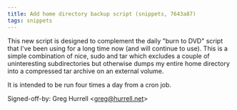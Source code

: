 ```yaml
---
title: Add home directory backup script (snippets, 7643a87)
tags: snippets
---
```


This new script is designed to complement the daily "burn to DVD" script that I've been using for a long time now (and will continue to use). This is a simple combination of nice, sudo and tar which excludes a couple of uninteresting subdirectories but otherwise dumps my entire home directory into a compressed tar archive on an external volume.

It is intended to be run four times a day from a cron job.

Signed-off-by: Greg Hurrell &lt;greg@hurrell.net&gt;
